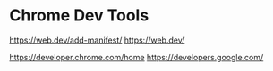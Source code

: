 # Chrome Dev Tools

https://web.dev/add-manifest/
https://web.dev/

https://developer.chrome.com/home
https://developers.google.com/
